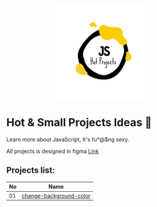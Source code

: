 <p align="center">
  <img src="https://github.com/IAmTahazzot/Archive/blob/main/projects/hot-projects/hot-projects.png" alt="archive logo" width="250px" height="250px" />
</p>

# Hot & Small Projects Ideas 🤗

Learn more about JavaScript, It's fu*@$ng sexy.

All projects is designed in figma [Link][figma]

## Projects list:

| No  | Name                           |
|-----|--------------------------------|
| 01  | [change-background-color][1]   |

[1]: ./change-background-color 
[figma]: https://www.figma.com/file/scZqp2i1j5LfbDgX1xrhix/Hot-Projects?node-id=0%3A1&t=OZmyr4PmLdwm6QkN-1
